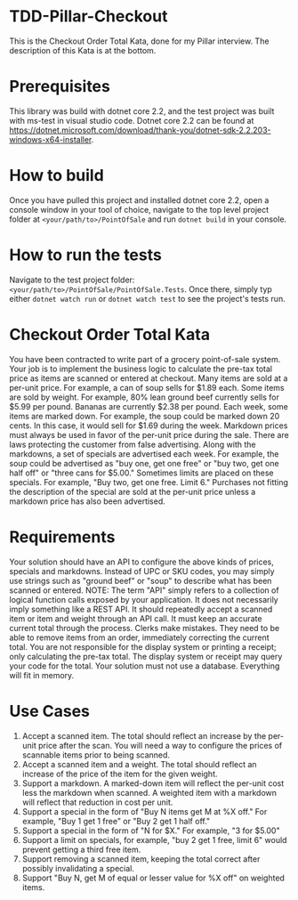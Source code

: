# TDD-Pillar-Checkout
This is the Checkout Order Total Kata, done for my Pillar interview. The description of this Kata is at the bottom.

# Prerequisites
This library was build with dotnet core 2.2, and the test project was built with ms-test in visual studio code.
Dotnet core 2.2 can be found at https://dotnet.microsoft.com/download/thank-you/dotnet-sdk-2.2.203-windows-x64-installer.

# How to build
Once you have pulled this project and installed dotnet core 2.2, open a console window in your tool of choice, navigate to the top level project folder at `<your/path/to>/PointOfSale` and run `dotnet build` in your console.

# How to run the tests
Navigate to the test project folder: `<your/path/to>/PointOfSale/PointOfSale.Tests`. Once there, simply typ either `dotnet watch run` or `dotnet watch test` to see the project's tests run. 

# Checkout Order Total Kata
You have been contracted to write part of a grocery point-of-sale system. Your job is to implement the business logic to calculate the pre-tax total price as items are scanned or entered at checkout.
Many items are sold at a per-unit price. For example, a can of soup sells for $1.89 each.
Some items are sold by weight. For example, 80% lean ground beef currently sells for $5.99 per pound. Bananas are currently $2.38 per pound.
Each week, some items are marked down. For example, the soup could be marked down 20 cents. In this case, it would sell for $1.69 during the week. Markdown prices must always be used in favor of the per-unit price during the sale. There are laws protecting the customer from false advertising.
Along with the markdowns, a set of specials are advertised each week. For example, the soup could be advertised as "buy one, get one free" or "buy two, get one half off" or "three cans for $5.00." Sometimes limits are placed on these specials. For example, "Buy two, get one free. Limit 6." Purchases not fitting the description of the special are sold at the per-unit price unless a markdown price has also been advertised.

# Requirements
Your solution should have an API to configure the above kinds of prices, specials and markdowns. Instead of UPC or SKU codes, you may simply use strings such as "ground beef" or "soup" to describe what has been scanned or entered. NOTE: The term "API" simply refers to a collection of logical function calls exposed by your application. It does not necessarily imply something like a REST API.
It should repeatedly accept a scanned item or item and weight through an API call. It must keep an accurate current total through the process.
Clerks make mistakes. They need to be able to remove items from an order, immediately correcting the current total.
You are not responsible for the display system or printing a receipt; only calculating the pre-tax total. The display system or receipt may query your code for the total.
Your solution must not use a database. Everything will fit in memory.

# Use Cases
1. Accept a scanned item. The total should reflect an increase by the per-unit price after the scan. You will need a way to configure the prices of scannable items prior to being scanned.
2. Accept a scanned item and a weight. The total should reflect an increase of the price of the item for the given weight.
3. Support a markdown. A marked-down item will reflect the per-unit cost less the markdown when scanned. A weighted item with a markdown will reflect that reduction in cost per unit.
4. Support a special in the form of "Buy N items get M at %X off." For example, "Buy 1 get 1 free" or "Buy 2 get 1 half off."
5. Support a special in the form of "N for $X." For example, "3 for $5.00"
6. Support a limit on specials, for example, "buy 2 get 1 free, limit 6" would prevent getting a third free item.
7. Support removing a scanned item, keeping the total correct after possibly invalidating a special.
8. Support "Buy N, get M of equal or lesser value for %X off" on weighted items.
